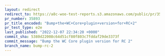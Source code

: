 ```yaml
---
layout: redirect
redirect_to: https://a8c-woo-test-reports.s3.amazonaws.com/public/pr/35893/e2e/index.html
pr_number: 35893
pr_title_encoded: "Bump+the+WC+Core+plugin+version+for+RC+2"
pr_test_type: e2e
last_published: "2022-12-07 22:34:20 +0000"
commit_sha: 5380d22008c64d51cf80f803c7fddaf29de3373f
commit_message: "Bump the WC Core plugin version for RC 2"
branch_name: bump-rc-2
---
```

